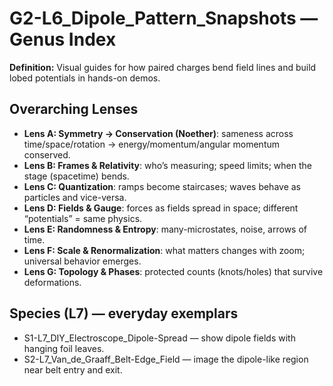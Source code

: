 # G2-L6_Dipole_Pattern_Snapshots — Genus Index
**Definition:** Visual guides for how paired charges bend field lines and build lobed potentials in hands-on demos.
## Overarching Lenses

- **Lens A: Symmetry -> Conservation (Noether)**: sameness across time/space/rotation → energy/momentum/angular momentum conserved.
- **Lens B: Frames & Relativity**: who’s measuring; speed limits; when the stage (spacetime) bends.
- **Lens C: Quantization**: ramps become staircases; waves behave as particles and vice-versa.
- **Lens D: Fields & Gauge**: forces as fields spread in space; different “potentials” = same physics.
- **Lens E: Randomness & Entropy**: many-microstates, noise, arrows of time.
- **Lens F: Scale & Renormalization**: what matters changes with zoom; universal behavior emerges.
- **Lens G: Topology & Phases**: protected counts (knots/holes) that survive deformations.

## Species (L7) — everyday exemplars
- S1-L7_DIY_Electroscope_Dipole-Spread — show dipole fields with hanging foil leaves.
- S2-L7_Van_de_Graaff_Belt-Edge_Field — image the dipole-like region near belt entry and exit.

